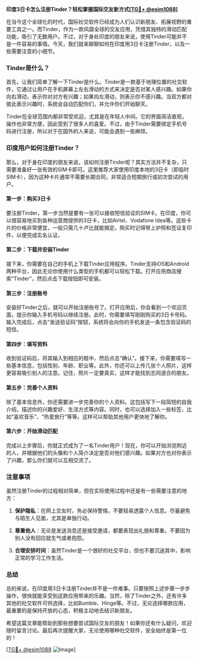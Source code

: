 **印度3日卡怎么注册Tinder？轻松掌握国际交友新方式[[TG💪+ @esim1088](https://t.me/s/esim1088)]**

在当今这个全球化的时代，国际社交软件已经成为人们认识新朋友、拓展视野的重要工具之一。而Tinder，作为一款风靡全球的交友应用，凭借其独特的滑动匹配功能，吸引了无数用户。不过，对于身处印度的朋友来说，使用Tinder可能并不是一件容易的事情。今天，我们就来聊聊如何在印度用3日卡注册Tinder，以及一些需要注意的小细节。

### Tinder是什么？

首先，让我们简单了解一下Tinder是什么。Tinder是一款基于地理位置的社交软件，它通过让用户在手机屏幕上左右滑动的方式来决定是否对某人感兴趣。如果你向右滑动，表示你对对方有兴趣；如果向左滑动，则表示你不感兴趣。当双方都对彼此表示兴趣时，系统会自动匹配你们，并允许你们开始聊天。

Tinder在全球范围内都非常受欢迎，尤其是在年轻人中间。它的界面简洁直观，操作也非常方便，因此受到了很多人的喜爱。不过，由于Tinder需要绑定手机号码进行注册，所以对于在国外的人来说，可能会遇到一些麻烦。

### 印度用户如何注册Tinder？

那么，对于身在印度的朋友来说，该如何注册Tinder呢？其实方法并不复杂，只需要准备好一张有效的SIM卡即可。这里推荐大家使用印度本地的3日卡（即临时SIM卡），因为这种卡片通常不需要长期合同，非常适合短期旅行或初次尝试的用户。

#### 第一步：购买3日卡

要注册Tinder，第一步当然是要有一张可以接收短信验证的SIM卡。在印度，你可以很容易地买到各种运营商提供的3日卡，比如Airtel、Vodafone Idea等。这些卡片的价格非常便宜，一般只需几十卢比就能搞定。购买时记得带上护照和签证复印件，以便完成实名认证。

#### 第二步：下载并安装Tinder

接下来，你需要在自己的手机上下载Tinder应用程序。Tinder支持iOS和Android两种平台，因此无论你使用什么类型的手机都可以轻松下载。打开应用商店搜索“Tinder”，然后点击下载按钮即可安装。

#### 第三步：注册账号

安装好Tinder之后，就可以开始注册账号了。打开应用后，你会看到一个欢迎页面，提示你输入手机号码以继续注册。此时，你需要填写刚刚购买的3日卡号码。输入完成后，点击“发送验证码”按钮，系统将会向你的手机发送一条包含验证码的短信。

#### 第四步：填写资料

收到验证码后，将其输入到相应的框中，然后点击“确认”。接下来，你需要填写一些基本信息，包括性别、年龄、职业等。此外，你还可以上传几张个人照片，这样更容易吸引别人的注意。记住，照片一定要真实，这样才能找到志同道合的朋友。

#### 第五步：完善个人资料

除了基本信息外，你还需要进一步完善你的个人资料。这包括写下一段简短的自我介绍，描述你的兴趣爱好、生活方式等内容。同时，也可以选择加入一些标签，比如“喜欢音乐”、“热爱旅行”等等。这样可以帮助其他用户更快地了解你。

#### 第六步：开始滑动匹配

完成以上步骤后，你就正式成为了一名Tinder用户！现在，你可以开始浏览附近的人，并根据他们的头像和个人简介决定是否对他们感兴趣。如果对方也对你表示了兴趣，那么你们就可以互相交流了。

### 注意事项

虽然注册Tinder的过程相对简单，但在实际使用过程中还是有一些需要注意的地方：

1. **保护隐私**：在网上交友时，务必保持警惕，不要轻易透露个人信息。尽量避免与陌生人见面，尤其是单独行动。
   
2. **尊重他人**：无论是发送消息还是接受邀请，都要表现出礼貌和尊重。不要因为别人没有回应就生气或者抱怨。

3. **合理安排时间**：虽然Tinder是一个很好的社交平台，但也不要沉迷其中，影响正常的学习工作生活。

### 总结

总的来说，在印度用3日卡注册Tinder并不是一件难事。只要按照上述步骤一步步操作，很快就能享受到这款应用带来的乐趣。当然，除了Tinder之外，还有许多其他的社交软件可供选择，比如Bumble、Hinge等。不过，无论选择哪款应用，最重要的是保持开放的心态，积极主动地去结识新朋友。

希望这篇文章能帮助到那些想要尝试国际交友的朋友！如果你还有什么疑问，欢迎随时留言讨论。最后再次提醒大家，无论使用哪种社交软件，安全始终是第一位的！

[[TG💪+ @esim1088](https://t.me/s/esim1088) ![Image](https://i.postimg.cc/4NQfJmqS/Snipaste-2025-05-13-00-14-12.png)]